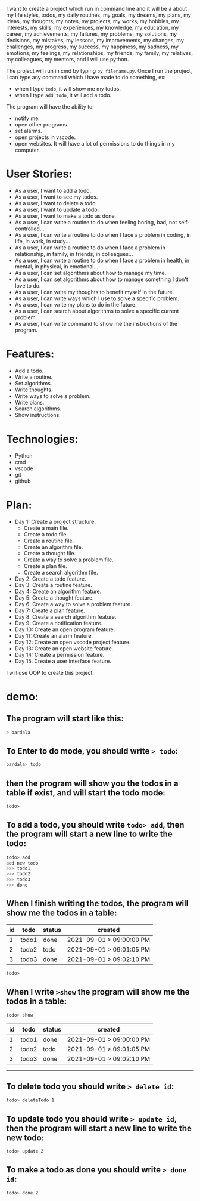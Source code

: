 I want to create a project which run in command line and it will be a about my life styles, todos, my daily routines, my goals, my dreams, my plans, my ideas, my thoughts, my notes, my projects, my works, my hobbies, my interests, my skills, my experiences, my knowledge, my education, my career, my achievements, my failures, my problems, my solutions, my decisions, my mistakes, my lessons, my improvements, my changes, my challenges, my progress, my success, my happiness, my sadness, my emotions, my feelings, my relationships, my friends, my family, my relatives, my colleagues, my mentors, and I will use python.

The project will run in cmd by typing `py filename.py`.
Once I run the project, I can type any command which I have made to do something, ex:

- when I type `todo`, it will show me my todos.
- when I type `add_todo`, it will add a todo.

The program will have the ability to:

- notify me.
- open other programs.
- set alarms.
- open projects in vscode.
- open websites.
  It will have a lot of permissions to do things in my computer.

# User Stories:

- As a user, I want to add a todo.
- As a user, I want to see my todos.
- As a user, I want to delete a todo.
- As a user, I want to update a todo.
- As a user, I want to make a todo as done.
- As a user, I can write a routine to do when feeling boring, bad, not self-controlled...
- As a user, I can write a routine to do when I face a problem in coding, in life, in work, in study...
- As a user, I can write a routine to do when I face a problem in relationship, in family, in friends, in colleagues...
- As a user, I can write a routine to do when I face a problem in health, in mental, in physical, in emotional...
- As a user, I can set algorithms about how to manage my time.
- As a user, I can set algorithms about how to manage something I don't love to do.
- As a user, I can write my thoughts to benefit myself in the future.
- As a user, I can write ways which I use to solve a specific problem.
- As a user, I can write my plans to do in the future.
- As a user, I can search about algorithms to solve a specific current problem.
- As a user, I can write command to show me the instructions of the program.

# Features:

- Add a todo.
- Write a routine.
- Set algorithms.
- Write thoughts.
- Write ways to solve a problem.
- Write plans.
- Search algorithms.
- Show instructions.

# Technologies:

- Python
- cmd
- vscode
- git
- github

# Plan:

- Day 1: Create a project structure.
  - Create a main file.
  - Create a todo file.
  - Create a routine file.
  - Create an algorithm file.
  - Create a thought file.
  - Create a way to solve a problem file.
  - Create a plan file.
  - Create a search algorithm file.
- Day 2: Create a todo feature.
- Day 3: Create a routine feature.
- Day 4: Create an algorithm feature.
- Day 5: Create a thought feature.
- Day 6: Create a way to solve a problem feature.
- Day 7: Create a plan feature.
- Day 8: Create a search algorithm feature.
- Day 9: Create a notification feature.
- Day 10: Create an open program feature.
- Day 11: Create an alarm feature.
- Day 12: Create an open vscode project feature.
- Day 13: Create an open website feature.
- Day 14: Create a permission feature.
- Day 15: Create a user interface feature.

I will use OOP to create this project.

# demo:

## The program will start like this:

```sh
> bardala
```

## To Enter to do mode, you should write `> todo`:

```sh
bardala> todo
```

## then the program will show you the todos in a table if exist, and will start the todo mode:

```sh
todo>
```

## To add a todo, you should write `todo> add`, then the program will start a new line to write the todo:

```sh
todo> add
add new todo
>>> todo1
>>> todo2
>>> todo3
>>> done
```

## When I finish writing the todos, the program will show me the todos in a table:

| id  | todo  | status | created                  |
| --- | ----- | ------ | ------------------------ |
| 1   | todo1 | done   | 2021-09-01 > 09:00:00 PM |
| 2   | todo2 | todo   | 2021-09-01 > 09:01:05 PM |
| 3   | todo3 | done   | 2021-09-01 > 09:02:10 PM |

```sh
todo>
```

## When I write `>show` the program will show me the todos in a table:

```sh
todo> show
```

| id  | todo  | status | created                  |
| --- | ----- | ------ | ------------------------ |
| 1   | todo1 | done   | 2021-09-01 > 09:00:00 PM |
| 2   | todo2 | todo   | 2021-09-01 > 09:01:05 PM |
| 3   | todo3 | done   | 2021-09-01 > 09:02:10 PM |

---

## To delete todo you should write `> delete id`:

```sh
todo> deleteTodo 1
```

## To update todo you should write `> update id`, then the program will start a new line to write the new todo:

```sh
todo> update 2
```

## To make a todo as done you should write `> done id`:

```sh
todo> done 2
```
